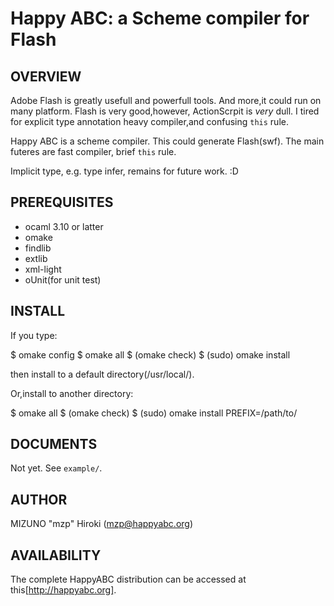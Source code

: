 Happy ABC: a Scheme compiler for Flash
======================================

OVERVIEW
--------
Adobe Flash is greatly usefull and powerfull tools. And more,it could run on
many platform. Flash is very good,however, ActionScrpit is *very* dull. I
tired for explicit type annotation heavy compiler,and confusing `this` rule.

Happy ABC is a scheme compiler. This could generate Flash(swf). The main
futeres are fast compiler, brief `this` rule.

Implicit type, e.g. type infer, remains for future work. :D

PREREQUISITES
-------------

* ocaml 3.10 or latter
* omake
* findlib
* extlib
* xml-light
* oUnit(for unit test)

INSTALL
-------

If you type:

  $ omake config
  $ omake all
  $ (omake check)
  $ (sudo) omake install

then install to a default directory(/usr/local/).

Or,install to another directory:

  $ omake all
  $ (omake check)
  $ (sudo) omake install PREFIX=/path/to/

DOCUMENTS
---------
Not yet. See `example/`.

AUTHOR
------
MIZUNO "mzp" Hiroki (mzp@happyabc.org)

AVAILABILITY
------------
The complete HappyABC distribution can be accessed at this[http://happyabc.org].
